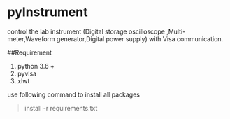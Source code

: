 # pyInstrument
control the lab instrument (Digital storage oscilloscope ,Multi-meter,Waveform generator,Digital power supply) with Visa communication.

##Requirement
1) python 3.6 +
2) pyvisa
3) xlwt

use following command to install all packages
 >install -r requirements.txt

